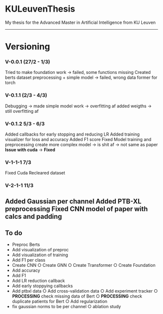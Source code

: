 # KULeuvenThesis
My thesis for the Advanced Master in Artificial Intelligence from KU Leuven

---

# Versioning
### V-0.0.1 (27/2 - 1/3)
Tried to make foundation work -> failed, some functions missing
Created berts dataset preprocessing + simple model -> failed, wrong data former for torch

### V-0.1.1 (2/3 - 4/3)
Debugging -> made simple model work -> overfitting af
added weigths -> still overfitting af

### V-0.1.2 5/3 - 6/3
Added callbacks for early stopping and reducing LR
Added training visualizer for loss and accuracy
Added F1 score
Fixed Model training and preprocessing
create more complex model -> is shit af -> not same as paper
**Issue with cuda** -> **Fixed**

### V-1-1-1 7/3
Fixed Cuda
Recleared dataset


### V-2-1-1 11/3
Added Gaussian per channel
Added PTB-XL preprocessing
Fixed CNN model of paper with calcs and padding
---

## To do
- Preproc Berts
- Add visualization of preproc
- Add visualization of training
- Add F1 per class
- Create CNN
○ Create GNN
○ Create Transformer
○ Create Foundation
- Add accuracy
- Add F1
- Add LR reduction callback 
- Add early stoppying callbacks
- Add ptbxl data
○ Add cross-validation data
○ Add experiment tracker
○ **PROCESSING** check missing data of Bert
○ **PROCESSING** check duplicate patients for Bert
○ Add regularization
- fix gaussian norms to be per channel
○ ablation study


